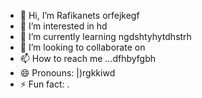 - 👋 Hi, I’m Rafikanets orfejkegf
- 👀 I’m interested in hd
- 🌱 I’m currently learning ngdshtyhytdhstrh
- 💞️ I’m looking to collaborate on 
- 📫 How to reach me ...dfhbyfgbh
- 😄 Pronouns: |)rgkkiwd
- ⚡ Fun fact: .
<!---
Rafikanets/Rafikanets is a ✨ special ✨ repository because its `README.md` (this file) appears on your GitHub profile.
You can click the Preview link to take a look at your changes
